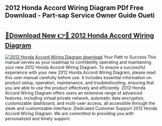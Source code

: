 ## 2012 Honda Accord Wiring Diagram PDf Free Download - Part-sap Service Owner Guide Oueti

# <h2><a href="http://dfkg0jl.blite.top/?on=2012+Honda+Accord+Wiring+Diagram">🔗Download New 👉🔴 2012 Honda Accord Wiring Diagram</a></h2>

[![2012 Honda Accord Wiring Diagram download](https://i.imgur.com/lujVjoI.png)](http://dfkg0jl.blite.top/?on=2012+Honda+Accord+Wiring+Diagram)
Your Path to Success This manual serves as your roadmap to confidently operating and maintaining your new 2012 Honda Accord Wiring Diagram. To ensure a successful experience with your new 2012 Honda Accord Wiring Diagram, please read this user manual carefully before use. It includes essential information on product setup, operation, maintenance, and troubleshooting, ensuring that you are able to use the product effectively and efficiently. 2012 Honda Accord Wiring Diagram offers users an extensive range of advanced features, including virtual private network, automatic data encryption, customizable dashboard, and multi-user access, all accessible through the sleek and customizable interface. Dedicated Customer Support 2012 Honda Accord Wiring Diagram. We are committed to providing you with personalized and timely support.
